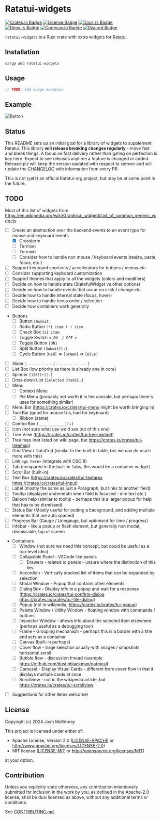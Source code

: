 <!-- cargo-rdme start -->

# Ratatui-widgets

[![Crates.io Badge]][Crate] [![License Badge]](#license) [![Docs.rs Badge]][API Docs]<br>
[![Deps.rs Badge]][Dependencies] [![Codecov.io Badge]][Coverage] [![Discord Badge]][Ratatui
Discord]

`ratatui-widgets` is a Rust crate with extra widgets for [Ratatui].

## Installation

```shell
cargo add ratatui-widgets
```

## Usage

```rust
// TODO: Add usage examples
```

## Example

![Button](https://vhs.charm.sh/vhs-MSE5G9byLklG23xdJwbqR.gif)

[Crates.io Badge]: https://img.shields.io/crates/v/ratatui-widgets?logo=rust&style=for-the-badge
[License Badge]: https://img.shields.io/crates/l/ratatui-widgets?style=for-the-badge
[Docs.rs Badge]: https://img.shields.io/docsrs/ratatui-widgets?logo=rust&style=for-the-badge
[Deps.rs Badge]:
    https://deps.rs/repo/github/joshka/ratatui-widgets/status.svg?style=for-the-badge
[Codecov.io Badge]:
    https://img.shields.io/codecov/c/github/joshka/ratatui-widgets?logo=codecov&style=for-the-badge&token=BAQ8SOKEST
[Discord Badge]:
    https://img.shields.io/discord/1070692720437383208?label=ratatui+discord&logo=discord&style=for-the-badge

[Crate]: https://crates.io/crates/ratatui-widgets
[API Docs]: https://docs.rs/crate/ratatui-widgets/
[Dependencies]: https://deps.rs/repo/github/joshka/ratatui-widgets
[Coverage]: https://app.codecov.io/gh/joshka/ratatui-widgets
[Ratatui Discord]: https://discord.gg/pMCEU9hNEj

[Ratatui]: https://crates.io/crates/ratatui

<!-- cargo-rdme end -->

## Status

This README sets up an initial goal for a library of widgets to supplement Ratatui. This library
**will release breaking changes regularly** - move fast and break things. A focus on fast delivery
rather than gating on perfection is key here. Expect to see releases anytime a feature is changed or
added. Release-plz will keep the version updated with respect to semver and will update the
[CHANGELOG](./CHANGELOG.md) with information from every PR.

This is not (yet?) an official Ratatui-org project, but may be at some point in the future.

## TODO

Most of this list of widgets from
<https://en.wikipedia.org/wiki/Graphical_widget#List_of_common_generic_widgets>

- [ ] Create an abstraction over the backend events to an event type for mouse and keyboard events
  - [x] Crossterm
  - [ ] Termion
  - [ ] Termwiz
  - [ ] Consider how to handle non mouse / keyboard events (resize, paste, focus, etc.)
- [ ] Support keyboard shortcuts / accellerators for buttons / menus etc.
- [ ] Consider supporting keyboard customization
- [ ] Support themes that apply to all the widgets (colors and modifiers)
- [ ] Decide on how to handle state (StatefulWidget vs other options)
- [ ] Decide on how to handle events that occur on click / change etc.
- [ ] Decide how to handle internal state (focus, hover)
- [ ] Decide how to handle focus order / selection
- [ ] Decide how containers work generally
- Buttons
  - [ ] Button `[Submit]`
  - [ ] Radio Button `(*) item ( ) item`
  - [ ] Check Box `[x] item`
  - [ ] Toggle Switch `<_ON_ / OFF >`
  - [ ] Toggle Button `[ON]`
  - [ ] Split Button `[Submit][↓]`
  - [ ] Cycle Button `[Red]` => `[Green]` => `[Blue]`
- [ ] Slider `[------------|---------------]`
- [ ] List Box (low priority as there is already one in core)
- [ ] Spinner `[123][+][-]`
- [ ] Drop-down List `[Selected Item][↓]`
- [ ] Menu
  - [ ] Context Menu
  - [ ] Pie Menu (probably not worth it in the console, but perhaps there's uses for something similar)
- [ ] Menu Bar (<https://crates.io/crates/tui-menu> might be worth bringing in)
- [ ] Tool Bar (good for mouse UIs, bad for keyboard)
  - [ ] Ribbon (same)
- [ ] Combo Box `[____________][↓]`
- [ ] Icon (not sure what use we'd see out of this one)
- [ ] Tree View (<https://crates.io/crates/tui-tree-widget>)
- [ ] Tree map (not listed on wiki page, but <https://crates.io/crates/tui-treemap>)
- [ ] Grid View / DataGrid (similar to the built-in table, but we can do much more with this)
- [ ] Link `<go here>` (integrate with OSC 8)
- [ ] Tab (compared to the built-in Tabs, this would be a container widget)
- [ ] ScrollBar (built-in)
- [ ] Text Box (<https://crates.io/crates/tui-textarea> <https://crates.io/crates/tui-input>)
- [ ] Label (mostly the same as just a Paragraph, but links to another field)
- [ ] Tooltip (displayed underneath when field is focused - dim text etc.)
- [ ] Balloon help (similar to tooltip - perhaps this is a larger popup for help that has to be dismissed)
- [ ] Status Bar (Mostly useful for putting a background, and adding multiple elements that are auto
      spaced)
- [ ] Progress Bar (Gauge / Linegauge, but optimised for time / progress)
- [ ] Infobar - like a popup or flash element, but generally non modal, dismissable, top of screen
- Containers
  - [ ] Window (not sure we need this concept, but could be useful as a top-level idea)
  - [ ] Collapsible Panel - VSCode like panels
    - [ ] Drawers - related to panels - unsure where the distinction of this lies
  - [ ] Accordion - Vertically stacked list of items that can be expanded by selection
  - [ ] Modal Window - Popup that contains other elements
  - [ ] Dialog Box - Display info in a popup and wait for a response
        (<https://crates.io/crates/tui-confirm-dialog> <https://crates.io/crates/tui-file-dialog>)
  - [ ] Popup (not in wikipedia, <https://crates.io/crates/tui-popup>)
  - [ ] Palette Window / Utility Window - floating window with commands / buttons
  - [ ] Inspector Window - shows info about the selected item elsewhere (perhaps useful as a
        debugging tool)
  - [ ] Frame - Grouping mechanism - perhaps this is a border with a title and acts as a container
  - [ ] Canvas (built-in perhaps)
  - [ ] Cover flow - large selection usually with images / snapshots horizontal scroll
  - [ ] Bubble flow - discussion thread (example <https://github.com/dustinblackman/oatmeal>)
  - [ ] Carousel - Display Visual Cards - different from cover flow in that it displays multiple
        cards at once
  - [ ] Scrollview - not in the wikipedia article, but <https://crates.io/crates/tui-scrollview>
- [ ] Suggestions for other items welcome!

## License

Copyright (c) 2024 Josh McKinney

This project is licensed under either of:

- Apache License, Version 2.0 ([LICENSE-APACHE](LICENSE-APACHE) or
  <http://www.apache.org/licenses/LICENSE-2.0>)
- MIT license ([LICENSE-MIT](LICENSE-MIT) or <http://opensource.org/licenses/MIT>)

at your option.

## Contribution

Unless you explicitly state otherwise, any contribution intentionally submitted for inclusion in the
work by you, as defined in the Apache-2.0 license, shall be dual licensed as above, without any
additional terms or conditions.

See [CONTRIBUTING.md](CONTRIBUTING.md).
